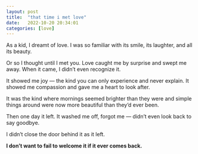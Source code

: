 ```yaml
---
layout: post
title:  "that time i met love"
date:   2022-10-20 20:34:01
categories: [love]
---
```

As a kid, I dreamt of love. I was so familiar with its smile, its laughter, and all its beauty. 

Or so I thought until I met you. Love caught me by surprise and swept me away. When it came, I didn’t even recognize it. 

It showed me joy — the kind you can only experience and never explain. It showed me compassion and gave me a heart to look after. 

It was the kind where mornings seemed brighter than they were and simple things around were now more beautiful than they’d ever been. 

Then one day it left. It washed me off, forgot me — didn’t even look back to say goodbye. 

I didn’t close the door behind it as it left. 

**I don’t want to fail to welcome it if it ever comes back.**
